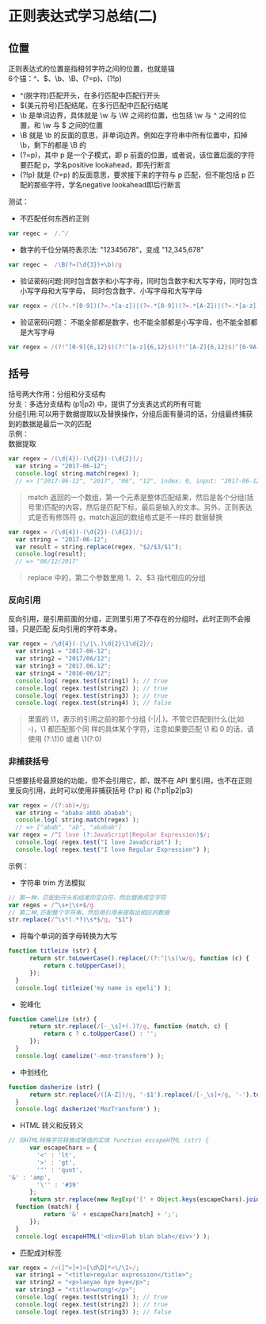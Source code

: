 # 正则表达式学习总结(二)

<a name="d4d2a668"></a>
## 位置

正则表达式的位置是指相邻字符之间的位置，也就是锚<br />6个锚：^、$、\b、\B、(?=p)、(?!p)

- ^(脱字符)匹配开头，在多行匹配中匹配行开头
- $(美元符号)匹配结尾，在多行匹配中匹配行结尾
- \b 是单词边界，具体就是 \w 与 \W 之间的位置，也包括 \w 与 ^ 之间的位置，和 \w 与 $ 之间的位置
- \B 就是 \b 的反面的意思，非单词边界。例如在字符串中所有位置中，扣掉 \b，剩下的都是 \B 的
- (?=p)，其中 p 是一个子模式，即 p 前面的位置，或者说，该位置后面的字符要匹配 p，学名positive lookahead，即先行断言
- (?!p) 就是 (?=p) 的反面意思，要求接下来的字符与 p 匹配，但不能包括 p 匹配的那些字符，学名negative lookahead即后行断言

测试：

- 不匹配任何东西的正则

```javascript
var regec =  /.^/
```

- 数字的千位分隔符表示法: "12345678"，变成 "12,345,678"

```javascript
var regec =  /\B(?=(\d{3})+\b)/g
```

- 验证密码问题:同时包含数字和小写字母，同时包含数字和大写字母，同时包含小写字母和大写字母， 同时包含数字、小写字母和大写字母

```javascript
var regex = /((?=.*[0-9])(?=.*[a-z])|(?=.*[0-9])(?=.*[A-Z])|(?=.*[a-z])(?=.*[A- Z]))^[0-9A-Za-z]{6,12}$/
```

- 验证密码问题： 不能全部都是数字，也不能全部都是小写字母，也不能全部都是大写字母

```javascript
var regex = /(?!^[0-9]{6,12}$)(?!^[a-z]{6,12}$)(?!^[A-Z]{6,12}$)^[0-9A-Za-z]{6,12}$/;
```

<a name="fe8f5279"></a>
## 括号

括号两大作用：分组和分支结构<br />分支：多选分支结构 (p1|p2) 中，提供了分支表达式的所有可能<br />分组引用:可以用于数据提取以及替换操作，分组后面有量词的话，分组最终捕获到的数据是最后一次的匹配<br />示例：<br />数据提取

```javascript
var regex = /(\d{4})-(\d{2})-(\d{2})/;
  var string = "2017-06-12";
  console.log( string.match(regex) );
  // => ["2017-06-12", "2017", "06", "12", index: 0, input: "2017-06-12"]
```

> match 返回的一个数组，第一个元素是整体匹配结果，然后是各个分组(括号里)匹配的内容，然后是匹配下标，最后是输入的文本。另外，正则表达式是否有修饰符 g，match返回的数组格式是不一样的
> 数据替换


```javascript
var regex = /(\d{4})-(\d{2})-(\d{2})/;
  var string = "2017-06-12";
  var result = string.replace(regex, "$2/$3/$1");
  console.log(result);
  // => "06/12/2017"
```

> replace 中的，第二个参数里用 $1、$2、$3 指代相应的分组


<a name="47de2dc7"></a>
### 反向引用

反向引用，是引用前面的分组，正则里引用了不存在的分组时，此时正则不会报错，只是匹配 反向引用的字符本身。

```javascript
var regex = /\d{4}(-|\/|\.)\d{2}\1\d{2}/;
  var string1 = "2017-06-12";
  var string2 = "2017/06/12";
  var string3 = "2017.06.12";
  var string4 = "2016-06/12";
  console.log( regex.test(string1) ); // true
  console.log( regex.test(string2) ); // true
  console.log( regex.test(string3) ); // true
  console.log( regex.test(string4) ); // false
```

> 里面的 \1，表示的引用之前的那个分组 (-|/|.)。不管它匹配到什么(比如 -)，\1 都匹配那个同 样的具体某个字符，注意如果要匹配 \1 和 0 的话，请使用 (?:\1)0 或者 \1(?:0)


<a name="1cab4e62"></a>
### 非捕获括号

只想要括号最原始的功能，但不会引用它，即，既不在 API 里引用，也不在正则里反向引用，此时可以使用非捕获括号 (?:p) 和 (?:p1|p2|p3)

```javascript
var regex = /(?:ab)+/g;
  var string = "ababa abbb ababab";
  console.log( string.match(regex) );
  // => ["abab", "ab", "ababab"]
var regex = /^I love (?:JavaScript|Regular Expression)$/;
  console.log( regex.test("I love JavaScript") );
  console.log( regex.test("I love Regular Expression") );
```

示例：

- 字符串 trim 方法模拟

```javascript
// 第一种，匹配到开头和结尾的空白符，然后替换成空字符
var reges = /^\s+|\s+$/g
// 第二种,匹配整个字符串，然后用引用来提取出相应的数据
str.replace(/^\s*(.*?)\s*$/g, "$1")
```

- 将每个单词的首字母转换为大写

```javascript
function titleize (str) {
      return str.toLowerCase().replace(/(?:^|\s)\w/g, function (c) {
          return c.toUpperCase();
      });
  }
  console.log( titleize('my name is epeli') );
```

- 驼峰化

```javascript
function camelize (str) {
      return str.replace(/[-_\s]+(.)?/g, function (match, c) {
          return c ? c.toUpperCase() : '';
      });
  }
  console.log( camelize('-moz-transform') );
```

- 中划线化

```javascript
function dasherize (str) {
      return str.replace(/([A-Z])/g, '-$1').replace(/[-_\s]+/g, '-').toLowerCase();
  }
  console.log( dasherize('MozTransform') );
```

- HTML 转义和反转义

```javascript
// 将HTML特殊字符转换成等值的实体 function escapeHTML (str) {
      var escapeChars = {
        '<' : 'lt',
        '>' : 'gt',
        '"' : 'quot',
'&' : 'amp',
        '\'' : '#39'
      };
      return str.replace(new RegExp('[' + Object.keys(escapeChars).join('') +']', 'g'),
  function (match) {
          return '&' + escapeChars[match] + ';';
      });
  }
  console.log( escapeHTML('<div>Blah blah blah</div>') );
```

- 匹配成对标签

```javascript
var regex = /<([^>]+)>[\d\D]*<\/\1>/;
  var string1 = "<title>regular expression</title>";
  var string2 = "<p>laoyao bye bye</p>";
  var string3 = "<title>wrong!</p>";
  console.log( regex.test(string1) ); // true
  console.log( regex.test(string2) ); // true
  console.log( regex.test(string3) ); // false
```
